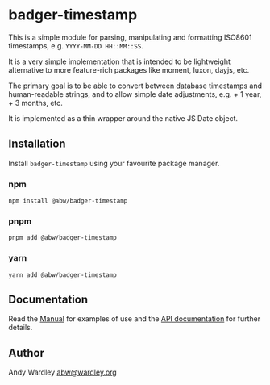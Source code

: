 # badger-timestamp

This is a simple module for parsing, manipulating and formatting
ISO8601 timestamps, e.g. `YYYY-MM-DD HH::MM::SS`.

It is a very simple implementation that is intended to be lightweight
alternative to more feature-rich packages like moment, luxon, dayjs,
etc.

The primary goal is to be able to convert between database timestamps
and human-readable strings, and to allow simple date adjustments,
e.g. + 1 year, + 3 months, etc.

It is implemented as a thin wrapper around the native JS Date object.

## Installation

Install `badger-timestamp` using your favourite package manager.

### npm

    npm install @abw/badger-timestamp

### pnpm

    pnpm add @abw/badger-timestamp

### yarn

    yarn add @abw/badger-timestamp

## Documentation

Read the [Manual](https://abw.github.io/badger-timestamp/docs/manual) for
examples of use and the [API documentation](https://abw.github.io/badger-timestamp/docs/) for
further details.

## Author

Andy Wardley <abw@wardley.org>